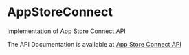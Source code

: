 # AppStoreConnect
Implementation of App Store Connect API

The API Documentation is available at [App Store Connect API](https://developer.apple.com/documentation/appstoreconnectapi)
